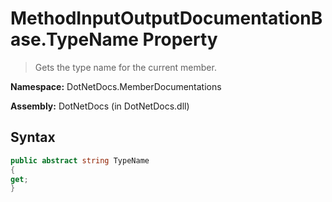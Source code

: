 # MethodInputOutputDocumentationBase.TypeName Property
> Gets the type name for the current member.

**Namespace:** DotNetDocs.MemberDocumentations

**Assembly:** DotNetDocs (in DotNetDocs.dll)
## Syntax
```csharp
public abstract string TypeName
{
get;
}
```
